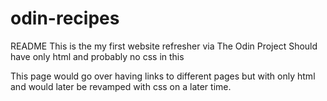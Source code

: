 # odin-recipes

README
This is the my first website refresher via The Odin Project
Should have only html and probably no css in this

This page would go over having links to different pages but with only html and would later be revamped with css on a later time.
